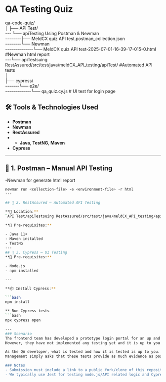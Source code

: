 # QA Testing Quiz
qa-code-quiz/<br>
│
├── API Test/<br>
--- └── apiTesting Using Postman & Newman<br>
--------├── MeldCX quiz API test.postman_collection.json<br>
--------└── Newman <br>
--------------└── MeldCX quiz API test-2025-07-01-16-39-17-015-0.html       #Newman html report<br>
---└── apiTestsuing RestAssured/src/test/java/meldCX_API_testing/apiTest/    #Automated API tests<br>
│<br>
├── cypress/<br>
-------└── e2e/<br>
 -------------└── qa_quiz.cy.js # UI test for login page<br>


## 🛠 Tools & Technologies Used

- **Postman**
- **Newman**
- **RestAssured**
- - **Java**, **TestNG**, **Maven**
- **Cypress**
---
## 🔹 1. Postman – Manual API Testing
-Newman for generate html report

```bash
newman run <collection-file> -e <environment-file> -r html
---

## 🔹 2. RestAssured – Automated API Testing

**📂 Location:**  
`API Test/apiTestsuing RestAssured/src/test/java/meldCX_API_testing/apiTest/`

**🧰 Pre-requisites:**

- Java 11+
- Maven installed
- TestNG
---
## 🔹 3. Cypress – UI Testing
**🧰 Pre-requisites:**

- Node.js
- npm installed

---

**📦 Install Cypress:**

```bash
npm install

** Run Cypress tests
```bash
npx cypress open

---
### Scenario
The frontend team has developed a prototype login portal for an up and coming platform.
However, they have not implemented any testing yet and it is up to you to do so.

As the QA developer, what is tested and how it is tested is up to you.
Management simply asks that these tests provide as much evidence as possible of the platform's reliability.

### Notes
- Submission must include a link to a public fork/clone of this repository
- We typically use Jest for testing node.js/API related logic and Cypress for testing UI functionality, however, you are more than welcome to use any testing framework you desire so long as you are able to provide reasonable justification
